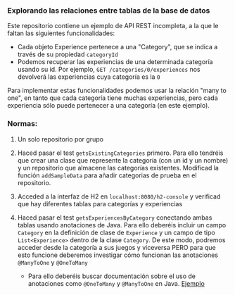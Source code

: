 ### Explorando las relaciones entre tablas de la base de datos

Este repositorio contiene un ejemplo de API REST incompleta, a la que le faltan las siguientes funcionalidades:

- Cada objeto Experience pertenece a una "Category", que se indica a través de su propiedad `categoryId`
- Podemos recuperar las experiencias de una determinada categoría usando su id. Por ejemplo, `GET /categories/0/experiences` nos
devolverá las experiencias cuya categoría es la `0`

Para implementar estas funcionalidades podemos usar la relación "many to one", en tanto que cada categoría tiene muchas experiencias, pero
cada experiencia sólo puede pertenecer a una categoría (en este ejemplo).

### Normas: 

1. Un solo repositorio por grupo

2. Haced pasar el test `getsExistingCategories` primero. Para ello tendréis que crear una clase que represente la categoría (con un id y un nombre)
y un repositorio que almacene las categorías existentes. Modificad la función `addSampleData` para añadir categorias de prueba en el repositorio.

3. Acceded a la interfaz de H2 en `localhost:8080/h2-console` y verificad que hay diferentes tablas para categorías y experiencias

4. Haced pasar el test `getsExperiencesByCategory` conectando ambas tablas usando anotaciones de Java. Para ello deberéis incluir 
un campo `Category` en la definición de clase de `Experience` y un campo de tipo `List<Experience>` dentro de la clase `Category`. De este modo, podremos
acceder desde la categoría a sus juegos y viceversa PERO para que esto funcione deberemos investigar cómo funcionan las anotaciones `@ManyToOne` y `@OneToMany`
    
    - Para ello deberéis buscar documentación sobre el uso de anotaciones como `@OneToMany` y `@ManyToOne` en Java. [Ejemplo](https://www.baeldung.com/hibernate-one-to-many)
